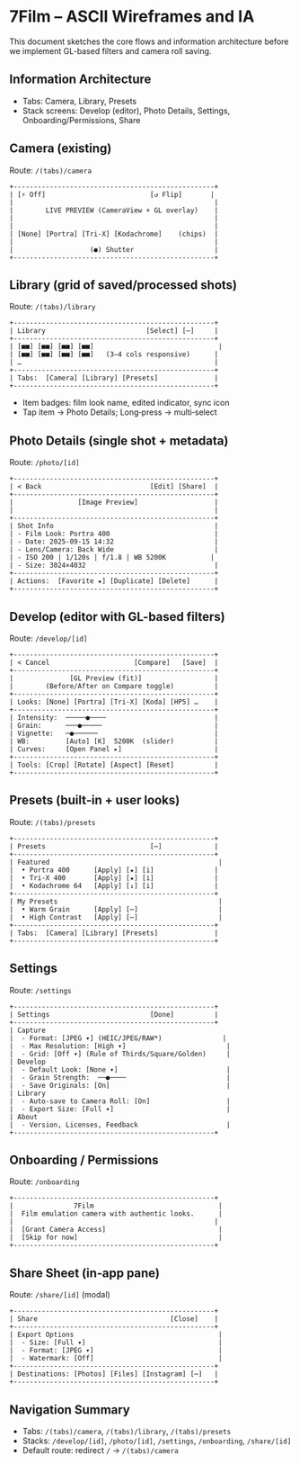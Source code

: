 # 7Film – ASCII Wireframes and IA

This document sketches the core flows and information architecture before we implement GL-based filters and camera roll saving.

## Information Architecture

- Tabs: Camera, Library, Presets
- Stack screens: Develop (editor), Photo Details, Settings, Onboarding/Permissions, Share

## Camera (existing)
Route: `/(tabs)/camera`

```
+--------------------------------------------------+
| [⚡ Off]                          [↺ Flip]       |
|                                                  |
|        LIVE PREVIEW (CameraView + GL overlay)    |
|                                                  |
|                                                  |
| [None] [Portra] [Tri‑X] [Kodachrome]    (chips)  |
|                                                  |
|                   (●) Shutter                    |
+--------------------------------------------------+
```

## Library (grid of saved/processed shots)
Route: `/(tabs)/library`

```
+--------------------------------------------------+
| Library                         [Select] [⋯]     |
+--------------------------------------------------+
| [■■] [■■] [■■] [■■]                               |
| [■■] [■■] [■■] [■■]   (3–4 cols responsive)      |
| …                                                |
+--------------------------------------------------+
| Tabs:  [Camera] [Library] [Presets]              |
+--------------------------------------------------+
```

- Item badges: film look name, edited indicator, sync icon
- Tap item → Photo Details; Long‑press → multi‑select

## Photo Details (single shot + metadata)
Route: `/photo/[id]`

```
+--------------------------------------------------+
| < Back                           [Edit] [Share]  |
+--------------------------------------------------+
|                [Image Preview]                   |
|                                                  |
+--------------------------------------------------+
| Shot Info                                        |
| - Film Look: Portra 400                          |
| - Date: 2025‑09‑15 14:32                         |
| - Lens/Camera: Back Wide                         |
| - ISO 200 | 1/120s | f/1.8 | WB 5200K           |
| - Size: 3024×4032                                |
+--------------------------------------------------+
| Actions:  [Favorite ★] [Duplicate] [Delete]      |
+--------------------------------------------------+
```

## Develop (editor with GL-based filters)
Route: `/develop/[id]`

```
+--------------------------------------------------+
| < Cancel                     [Compare]   [Save]  |
+--------------------------------------------------+
|              [GL Preview (fit)]                  |
|        (Before/After on Compare toggle)          |
+--------------------------------------------------+
| Looks: [None] [Portra] [Tri‑X] [Koda] [HP5] …    |
+--------------------------------------------------+
| Intensity:  ─────●────                           |
| Grain:      ───●─────                            |
| Vignette:   ─●──────                             |
| WB:         [Auto] [K]  5200K  (slider)          |
| Curves:     [Open Panel ▸]                       |
+--------------------------------------------------+
| Tools: [Crop] [Rotate] [Aspect] [Reset]          |
+--------------------------------------------------+
```

## Presets (built‑in + user looks)
Route: `/(tabs)/presets`

```
+--------------------------------------------------+
| Presets                          [⋯]             |
+--------------------------------------------------+
| Featured                                          |
|  • Portra 400      [Apply] [★] [i]               |
|  • Tri‑X 400       [Apply] [★] [i]               |
|  • Kodachrome 64   [Apply] [↓] [i]               |
+--------------------------------------------------+
| My Presets                                        |
|  • Warm Grain      [Apply] [⋯]                    |
|  • High Contrast   [Apply] [⋯]                    |
+--------------------------------------------------+
| Tabs:  [Camera] [Library] [Presets]              |
+--------------------------------------------------+
```

## Settings
Route: `/settings`

```
+--------------------------------------------------+
| Settings                         [Done]          |
+--------------------------------------------------+
| Capture                                             
|  - Format: [JPEG ▾] (HEIC/JPEG/RAW*)               |
|  - Max Resolution: [High ▾]                         |
|  - Grid: [Off ▾] (Rule of Thirds/Square/Golden)     |
| Develop                                             
|  - Default Look: [None ▾]                           |
|  - Grain Strength:  ──●────                         |
|  - Save Originals: [On]                             |
| Library                                             
|  - Auto-save to Camera Roll: [On]                   |
|  - Export Size: [Full ▾]                            |
| About                                               
|  - Version, Licenses, Feedback                      |
+--------------------------------------------------+
```

## Onboarding / Permissions
Route: `/onboarding`

```
+--------------------------------------------------+
|               7Film                               |
|  Film emulation camera with authentic looks.      |
|                                                  |
|  [Grant Camera Access]                            |
|  [Skip for now]                                   |
+--------------------------------------------------+
```

## Share Sheet (in‑app pane)
Route: `/share/[id]` (modal)

```
+--------------------------------------------------+
| Share                                 [Close]    |
+--------------------------------------------------+
| Export Options                                    |
|  - Size: [Full ▾]                                 |
|  - Format: [JPEG ▾]                               |
|  - Watermark: [Off]                               |
+--------------------------------------------------+
| Destinations: [Photos] [Files] [Instagram] [⋯]   |
+--------------------------------------------------+
```

## Navigation Summary

- Tabs: `/(tabs)/camera`, `/(tabs)/library`, `/(tabs)/presets`
- Stacks: `/develop/[id]`, `/photo/[id]`, `/settings`, `/onboarding`, `/share/[id]`
- Default route: redirect `/` → `/(tabs)/camera`

